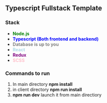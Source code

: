 ## Typescript Fullstack Template

### Stack

- <span style="color:green; font-weight:bold;">Node.js </span>
- <span style="color:blue; font-weight:bold;">Typescript (Both frontend and backend)
- <span style="color:gray; font-weight:bold;"> Database is up to you </span>
- <span style="color:lightblue; font-weight:bold;"> React </span>
- <span style="color:purple; font-weight:bold;">Redux</span>
- <span style="color:pink; font-weight:bold;">SCSS</span>

### Commands to run

1. In main directory **npm install**
2. in client directory **npm run install**
3. **npm run dev** launch it from main directiory
